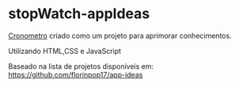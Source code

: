 # stopWatch-appIdeas
<a href="index.html">Cronometro</a> criado como um projeto para aprimorar conhecimentos.

Utilizando HTML,CSS e JavaScript




Baseado na lista de projetos disponíveis em: https://github.com/florinpop17/app-ideas
